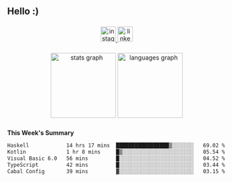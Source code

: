 <h2 align="left">Hello :)</h2>

###

<div align="center">
  <a href="https://www.instagram.com/sebi.klaus/" target="_blank">
    <img src="https://img.shields.io/static/v1?message=Instagram&logo=instagram&label=&color=E4405F&logoColor=white&labelColor=&style=for-the-badge" height="35" alt="instagram logo"  />
  </a>
  <a href="https://www.linkedin.com/in/sebastian-klaus-3aa64720b/" target="_blank">
    <img src="https://img.shields.io/static/v1?message=LinkedIn&logo=linkedin&label=&color=0077B5&logoColor=white&labelColor=&style=for-the-badge" height="35" alt="linkedin logo"  />
  </a>
</div>

###

<div align="center">
  <img src="https://github-readme-stats.vercel.app/api?username=IYourSunshineI&hide_title=false&hide_rank=false&show_icons=true&include_all_commits=true&count_private=true&disable_animations=false&theme=dracula&locale=en&hide_border=false&order=1" height="150" alt="stats graph"  />
  <img src="https://github-readme-stats.vercel.app/api/top-langs?username=IYourSunshineI&locale=en&hide_title=false&layout=compact&card_width=320&langs_count=5&theme=dracula&hide_border=false&order=2" height="150" alt="languages graph"  />
</div>

###

**This Week's Summary**
<!--START_SECTION:waka-->

```txt
Haskell            14 hrs 17 mins  █████████████████▒░░░░░░░   69.02 %
Kotlin             1 hr 8 mins     █▒░░░░░░░░░░░░░░░░░░░░░░░   05.54 %
Visual Basic 6.0   56 mins         █░░░░░░░░░░░░░░░░░░░░░░░░   04.52 %
TypeScript         42 mins         █░░░░░░░░░░░░░░░░░░░░░░░░   03.44 %
Cabal Config       39 mins         ▓░░░░░░░░░░░░░░░░░░░░░░░░   03.15 %
```

<!--END_SECTION:waka-->
